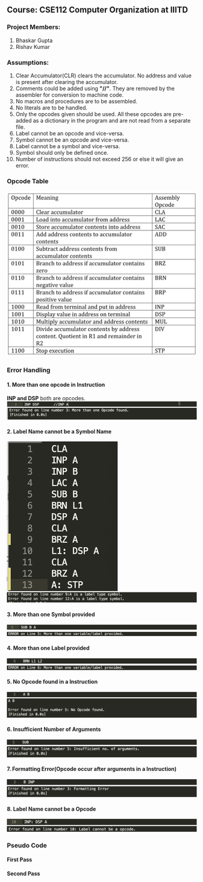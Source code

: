 ## Course: CSE112 Computer Organization at IIITD

### Project Members:

1. Bhaskar Gupta
2. Rishav Kumar

### Assumptions:

1. Clear Accumulator(CLR) clears the accumulator. No address and value is present after clearing the accumulator.
2. Comments could be added using **"//"**. They are removed by the assembler for conversion to machine code.
3. No macros and procedures are to be assembled.
4. No literals are to be handled.
5. Only the opcodes given should be used. All these opcodes are pre-added as a dictionary in the program and are not read from a separate file.
6. Label cannot be an opcode and vice-versa.
7. Symbol cannot be an opcode and vice-versa.
8. Label cannot be a symbol and vice-versa.
9. Symbol should only be defined once.
10. Number of instructions should not exceed 256 or else it will give an error.

### Opcode Table
![error: Opcode Table Added](./Assets/Opcode_Table.png)

### Error Handling

#### 1. More than one opcode in Instruction

**INP and DSP** both are opcodes. 
![error: More than One Opcode Error](./Assets/Code1.png)
![error: More than One Opcode Code](./Assets/Error1.png)

#### 2. Label Name cannot be a Symbol Name
![error: Label Name cannot be a Symbol Name](./Assets/Code2.png)
![error: Label Name cannot be a Symbol Name](./Assets/Error2.png)

#### 3. More than one Symbol provided
![error: More than one Symbol provided](./Assets/Code3.png)
![error: More than one Symbol provided](./Assets/Error3.png)

#### 4. More than one Label provided
![error: More than one Label provided](./Assets/Code4.png)
![error: More than one Label provided](./Assets/Error4.png)

#### 5. No Opcode found in a Instruction
![error: No Opcode found in a Instruction](./Assets/Code5.png)
![error: No Opcode found in a Instruction](./Assets/Error5.png)

#### 6. Insufficient Number of Arguments 
![error: No Opcode found in a Arguments](./Assets/Code6.png)
![error: No Opcode found in a Arguments](./Assets/Error6.png)

#### 7. Formatting Error(Opcode occur after arguments in a Instruction)
![error: Formatting Error](./Assets/Code7.png)
![error: Formatting Error](./Assets/Error7.png)

#### 8. Label Name cannot be a Opcode
![error: Label Name cannot be a Opcode](./Assets/Code8.png)
![error: Label Name cannot be a Opcode](./Assets/Error8.png)

### Pseudo Code
#### First Pass

#### Second Pass

